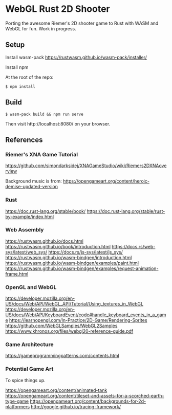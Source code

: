 # WebGL Rust 2D Shooter

Porting the awesome Riemer's 2D shooter game to Rust with WASM and WebGL for fun. Work in progress.

## Setup

Install wasm-pack
https://rustwasm.github.io/wasm-pack/installer/

Install npm

At the root of the repo:
```
$ npm install
```

## Build

```
$ wasm-pack build && npm run serve
```

Then visit http://localhost:8080/ on your browser.

## References

### Riemer's XNA Game Tutorial

https://github.com/simondarksidej/XNAGameStudio/wiki/Riemers2DXNAoverview

Background music is from: https://opengameart.org/content/heroic-demise-updated-version

### Rust

https://doc.rust-lang.org/stable/book/
https://doc.rust-lang.org/stable/rust-by-example/index.html

### Web Assembly

https://rustwasm.github.io/docs.html
https://rustwasm.github.io/book/introduction.html
https://docs.rs/web-sys/latest/web_sys/
https://docs.rs/js-sys/latest/js_sys/
https://rustwasm.github.io/wasm-bindgen/introduction.html
https://rustwasm.github.io/wasm-bindgen/examples/paint.html
https://rustwasm.github.io/wasm-bindgen/examples/request-animation-frame.html

### OpenGL and WebGL

https://developer.mozilla.org/en-US/docs/Web/API/WebGL_API/Tutorial/Using_textures_in_WebGL
https://developer.mozilla.org/en-US/docs/Web/API/KeyboardEvent/code#handle_keyboard_events_in_a_game
https://learnopengl.com/In-Practice/2D-Game/Rendering-Sprites
https://github.com/WebGLSamples/WebGL2Samples
https://www.khronos.org/files/webgl20-reference-guide.pdf

### Game Architecture

https://gameprogrammingpatterns.com/contents.html

### Potential Game Art

To spice things up.

https://opengameart.org/content/animated-tank
https://opengameart.org/content/tileset-and-assets-for-a-scorched-earth-type-game
https://opengameart.org/content/backgrounds-for-2d-platformers
http://google.github.io/tracing-framework/
